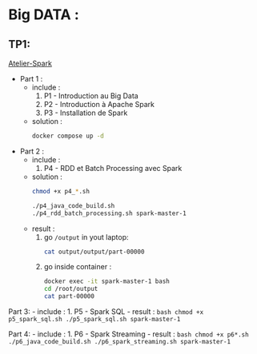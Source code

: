 # Big DATA :

## TP1:

[Atelier-Spark](https://liliasfaxi.github.io/Atelier-Spark/)

- Part 1 :
    - include : 
        1. P1 - Introduction au Big Data 
        2. P2 - Introduction à Apache Spark
        3. P3 - Installation de Spark 
    - solution :
        ```bash
        docker compose up -d
        ```
- Part 2 :
    - include :
        1. P4 - RDD et Batch Processing avec Spark 
    - solution :
        ```bash
        chmod +x p4_*.sh

        ./p4_java_code_build.sh
        ./p4_rdd_batch_processing.sh spark-master-1
        ```
    - result :
        1. go `/output` in yout laptop:
            ```bash
            cat output/output/part-00000
            ```
        2. go inside container : 
            ```bash
            docker exec -it spark-master-1 bash
            cd /root/output
            cat part-00000
            ```
Part 3:
    - include :
        1. P5 - Spark SQL 
    - result :
        ```bash
        chmod +x p5_spark_sql.sh
        ./p5_spark_sql.sh spark-master-1
        ```

Part 4:
    - include :
        1. P6 - Spark Streaming
    - result :
        ```bash
        chmod +x p6*.sh
        ./p6_java_code_build.sh
        ./p6_spark_streaming.sh spark-master-1
        ```


